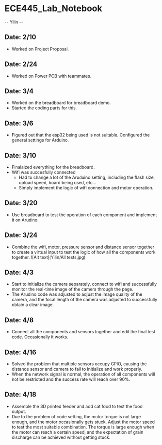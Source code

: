 # ECE445_Lab_Notebook
-- Yilin -- 


Date: 2/10
-- 

- Worked on Project Proposal.

Date: 2/24
-- 
- Worked on Power PCB with teammates. 


Date: 3/4
-- 
- Worked on the breadboard for breadboard demo.
- Started the coding parts for this.


Date: 3/6
-- 
- Figured out that the esp32 being used is not suitable.
 Configured the general settings for Arduino.


Date: 3/10
-- 
- Finalaized everything for the breadboard. 
- Wifi was succesfully connected
    - Had to change a lot of the Aruduino setting, including the flash size, upload speed, board being used, etc...
    - Simply implement the logic of wifi connection and motor operation.


Date: 3/20
-- 
- Use breadboard to test the operation of each component and implement it on Arudino.


Date: 3/24
-- 
- Combine the wifi, motor, pressure sensor and distance sensor together to create a virtual input to test the logic of how all the components work together.
![Alt text](Yilin/All tests.jpg)


Date: 4/3
-- 
- Start to initialize the camera separately, connect to wifi and successfully monitor the real-time image of the camera through the page.
- The Arudino code was adjusted to adjust the image quality of the camera, and the focal length of the camera was adjusted to successfully obtain a clear image.

Date: 4/8
-- 
- Connect all the components and sensors together and edit the final test code. Occasionally it works.

Date: 4/16
-- 
- Solved the problem that multiple sensors occupy GPIO, causing the distance sensor and camera to fail to initialize and work properly.
- When the network signal is normal, the operation of all components will not be restricted and the success rate will reach over 90%.


Date: 4/18
--
- Assemble the 3D printed feeder and add cat food to test the food output.
- Due to the problem of code setting, the motor torque is not large enough, and the motor occasionally gets stuck. Adjust the motor speed to test the most suitable combination. The torque is large enough when the motor can reach a certain speed, and the expectation of grain discharge can be achieved without getting stuck.














